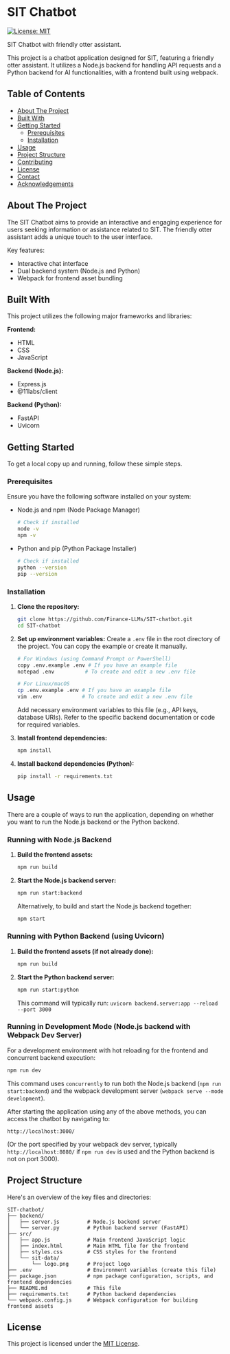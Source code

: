 # SIT Chatbot

[![License: MIT](https://img.shields.io/badge/License-MIT-yellow.svg)](https://opensource.org/licenses/MIT)

SIT Chatbot with friendly otter assistant.

This project is a chatbot application designed for SIT, featuring a friendly otter assistant. It utilizes a Node.js backend for handling API requests and a Python backend for AI functionalities, with a frontend built using webpack.

## Table of Contents

* [About The Project](#about-the-project)
* [Built With](#built-with)
* [Getting Started](#getting-started)
  * [Prerequisites](#prerequisites)
  * [Installation](#installation)
* [Usage](#usage)
* [Project Structure](#project-structure)
* [Contributing](#contributing)
* [License](#license)
* [Contact](#contact)
* [Acknowledgements](#acknowledgements)

## About The Project

The SIT Chatbot aims to provide an interactive and engaging experience for users seeking information or assistance related to SIT. The friendly otter assistant adds a unique touch to the user interface.

Key features:
* Interactive chat interface
* Dual backend system (Node.js and Python)
* Webpack for frontend asset bundling

## Built With

This project utilizes the following major frameworks and libraries:

**Frontend:**
* HTML
* CSS
* JavaScript

**Backend (Node.js):**
* Express.js
* @11labs/client

**Backend (Python):**
* FastAPI
* Uvicorn

## Getting Started

To get a local copy up and running, follow these simple steps.

### Prerequisites

Ensure you have the following software installed on your system:
* Node.js and npm (Node Package Manager)
  ```bash
  # Check if installed
  node -v
  npm -v
  ```
* Python and pip (Python Package Installer)
  ```bash
  # Check if installed
  python --version
  pip --version
  ```

### Installation

1.  **Clone the repository:**
    ```bash
    git clone https://github.com/Finance-LLMs/SIT-chatbot.git
    cd SIT-chatbot
    ```

2.  **Set up environment variables:**
    Create a `.env` file in the root directory of the project. You can copy the example or create it manually.
    ```bash
    # For Windows (using Command Prompt or PowerShell)
    copy .env.example .env # If you have an example file
    notepad .env          # To create and edit a new .env file
    ```
    ```bash
    # For Linux/macOS
    cp .env.example .env # If you have an example file
    vim .env             # To create and edit a new .env file
    ```
    Add necessary environment variables to this file (e.g., API keys, database URIs).  Refer to the specific backend documentation or code for required variables.

3.  **Install frontend dependencies:**
    ```bash
    npm install
    ```

4.  **Install backend dependencies (Python):**
    ```bash
    pip install -r requirements.txt
    ```

## Usage

There are a couple of ways to run the application, depending on whether you want to run the Node.js backend or the Python backend.

### Running with Node.js Backend

1.  **Build the frontend assets:**
    ```bash
    npm run build
    ```
2.  **Start the Node.js backend server:**
    ```bash
    npm run start:backend
    ```
    Alternatively, to build and start the Node.js backend together:
    ```bash
    npm start
    ```

### Running with Python Backend (using Uvicorn)

1.  **Build the frontend assets (if not already done):**
    ```bash
    npm run build
    ```
2.  **Start the Python backend server:**
    ```bash
    npm run start:python
    ```
    This command will typically run: `uvicorn backend.server:app --reload --port 3000`

### Running in Development Mode (Node.js backend with Webpack Dev Server)

For a development environment with hot reloading for the frontend and concurrent backend execution:
```bash
npm run dev
```
This command uses `concurrently` to run both the Node.js backend (`npm run start:backend`) and the webpack development server (`webpack serve --mode development`).

After starting the application using any of the above methods, you can access the chatbot by navigating to:
```
http://localhost:3000/
```
(Or the port specified by your webpack dev server, typically `http://localhost:8080/` if `npm run dev` is used and the Python backend is not on port 3000).

## Project Structure

Here's an overview of the key files and directories:

```
SIT-chatbot/
├── backend/
│   ├── server.js         # Node.js backend server
│   └── server.py         # Python backend server (FastAPI)
├── src/
│   ├── app.js            # Main frontend JavaScript logic
│   ├── index.html        # Main HTML file for the frontend
│   ├── styles.css        # CSS styles for the frontend
│   └── sit-data/
│       └── logo.png      # Project logo
├── .env                  # Environment variables (create this file)
├── package.json          # npm package configuration, scripts, and frontend dependencies
├── README.md             # This file
├── requirements.txt      # Python backend dependencies
└── webpack.config.js     # Webpack configuration for building frontend assets
```

## License

This project is licensed under the [MIT License](LICENSE).